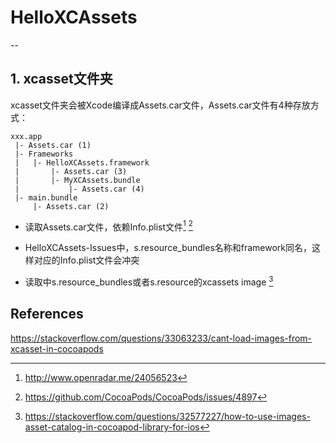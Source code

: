# HelloXCAssets
--

## 1. xcasset文件夹


xcasset文件夹会被Xcode编译成Assets.car文件，Assets.car文件有4种存放方式：

```
xxx.app
 |- Assets.car (1)
 |- Frameworks
 |   |- HelloXCAssets.framework
 |       |- Assets.car (3)
 |       |- MyXCAssets.bundle
 |           |- Assets.car (4)
 |- main.bundle
     |- Assets.car (2)
```

* 读取Assets.car文件，依赖Info.plist文件[^1] [^2]

* HelloXCAssets-Issues中，s.resource_bundles名称和framework同名，这样对应的Info.plist文件会冲突

* 读取中s.resource_bundles或者s.resource的xcassets image [^3]


References
--
[^1]: http://www.openradar.me/24056523
[^2]: https://github.com/CocoaPods/CocoaPods/issues/4897
[^3]: https://stackoverflow.com/questions/32577227/how-to-use-images-asset-catalog-in-cocoapod-library-for-ios

https://stackoverflow.com/questions/33063233/cant-load-images-from-xcasset-in-cocoapods